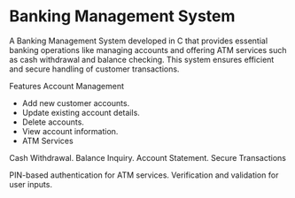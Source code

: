 # Banking Management System
A Banking Management System developed in C that provides essential banking operations like managing accounts and offering ATM services such as cash withdrawal and balance checking. This system ensures efficient and secure handling of customer transactions.

Features
Account Management

- Add new customer accounts.
- Update existing account details.
- Delete accounts.
- View account information.
- ATM Services

Cash Withdrawal.
Balance Inquiry.
Account Statement.
Secure Transactions

PIN-based authentication for ATM services.
Verification and validation for user inputs.
